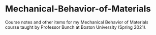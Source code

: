 # Mechanical-Behavior-of-Materials
Course notes and other items for my Mechanical Behavior of Materials course taught by Professor Bunch at Boston University (Spring 2021).
